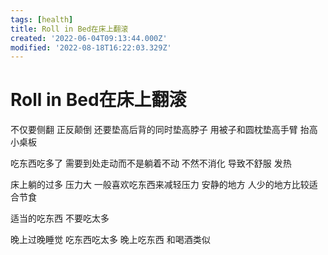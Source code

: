```yaml
---
tags: [health]
title: Roll in Bed在床上翻滚
created: '2022-06-04T09:13:44.000Z'
modified: '2022-08-18T16:22:03.329Z'
---
```


# Roll in Bed在床上翻滚

不仅要侧翻 正反颠倒 还要垫高后背的同时垫高脖子 用被子和圆枕垫高手臂 抬高小桌板

吃东西吃多了 需要到处走动而不是躺着不动 不然不消化 导致不舒服 发热

床上躺的过多 压力大 一般喜欢吃东西来减轻压力 安静的地方 人少的地方比较适合节食

适当的吃东西 不要吃太多

晚上过晚睡觉 吃东西吃太多 晚上吃东西 和喝酒类似
